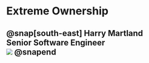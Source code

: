 # Extreme Ownership

@snap[south-east]
Harry Martland  
Senior Software Engineer  
![](https://www.google.co.uk/url?sa=i&source=images&cd=&cad=rja&uact=8&ved=2ahUKEwjX0cedocrcAhVPCxoKHfptA4sQjRx6BAgBEAU&url=https%3A%2F%2Fjobs.mindtheproduct.com%2Fjobs%2Fsenior-product-owner%252C-help-disrupt-and-industry-and-our-business-job-bookinggo-6724%2F&psig=AOvVaw1UTybycoEcomlmpdlqWgrB&ust=1533158117449135)
@snapend
---
